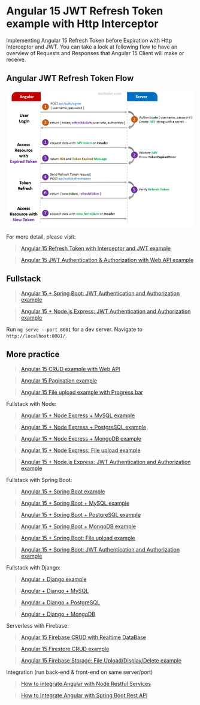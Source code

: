 # Angular 15 JWT Refresh Token example with Http Interceptor

Implementing Angular 15 Refresh Token before Expiration with Http Interceptor and JWT.
You can take a look at following flow to have an overview of Requests and Responses that Angular 15 Client will make or receive.

## Angular JWT Refresh Token Flow
![angular-15-refresh-token-jwt-example](angular-15-refresh-token-jwt-example.png)

For more detail, please visit:
> [Angular 15 Refresh Token with Interceptor and JWT example](https://www.bezkoder.com/angular-15-refresh-token/)

> [Angular 15 JWT Authentication & Authorization with Web API example](https://www.bezkoder.com/angular-15-jwt-auth/)

## Fullstack
> [Angular 15 + Spring Boot: JWT Authentication and Authorization example](https://www.bezkoder.com/angular-15-spring-boot-jwt-auth/)

> [Angular 15 + Node.js Express: JWT Authentication and Authorization example](https://www.bezkoder.com/node-js-angular-15-jwt-auth/)

Run `ng serve --port 8081` for a dev server. Navigate to `http://localhost:8081/`.

## More practice
> [Angular 15 CRUD example with Web API](https://www.bezkoder.com/angular-15-crud-example/)

> [Angular 15 Pagination example](https://www.bezkoder.com/angular-15-pagination-ngx/)

> [Angular 15 File upload example with Progress bar](https://www.bezkoder.com/angular-15-file-upload/)

Fullstack with Node:
> [Angular 15 + Node Express + MySQL example](https://www.bezkoder.com/angular-15-node-js-express-mysql/)

> [Angular 15 + Node Express + PostgreSQL example](https://www.bezkoder.com/angular-15-node-js-express-postgresql/)

> [Angular 15 + Node Express + MongoDB example](https://www.bezkoder.com/angular-15-node-js-express-mongodb/)

> [Angular 15 + Node Express: File upload example](https://www.bezkoder.com/angular-15-node-express-file-upload/)

> [Angular 15 + Node.js Express: JWT Authentication and Authorization example](https://www.bezkoder.com/node-js-angular-15-jwt-auth/)

Fullstack with Spring Boot:
> [Angular 15 + Spring Boot example](https://www.bezkoder.com/spring-boot-angular-15-crud/)

> [Angular 15 + Spring Boot + MySQL example](https://www.bezkoder.com/spring-boot-angular-15-mysql/)

> [Angular 15 + Spring Boot + PostgreSQL example](https://www.bezkoder.com/spring-boot-angular-15-postgresql/)

> [Angular 15 + Spring Boot + MongoDB example](https://www.bezkoder.com/spring-boot-angular-15-mongodb/)

> [Angular 15 + Spring Boot: File upload example](https://www.bezkoder.com/angular-15-spring-boot-file-upload/)

> [Angular 15 + Spring Boot: JWT Authentication and Authorization example](https://www.bezkoder.com/angular-15-spring-boot-jwt-auth/)

Fullstack with Django:
> [Angular + Django example](https://www.bezkoder.com/django-angular-13-crud-rest-framework/)

> [Angular + Django + MySQL](https://www.bezkoder.com/django-angular-mysql/)

> [Angular + Django + PostgreSQL](https://www.bezkoder.com/django-angular-postgresql/)

> [Angular + Django + MongoDB](https://www.bezkoder.com/django-angular-mongodb/)

Serverless with Firebase:
> [Angular 15 Firebase CRUD with Realtime DataBase](https://www.bezkoder.com/angular-15-firebase-crud/)

> [Angular 15 Firestore CRUD example](https://www.bezkoder.com/angular-15-firestore-crud/)

> [Angular 15 Firebase Storage: File Upload/Display/Delete example](https://www.bezkoder.com/angular-15-firebase-storage/)

Integration (run back-end & front-end on same server/port)
> [How to integrate Angular with Node Restful Services](https://www.bezkoder.com/integrate-angular-12-node-js/)

> [How to Integrate Angular with Spring Boot Rest API](https://www.bezkoder.com/integrate-angular-12-spring-boot/)
